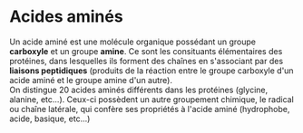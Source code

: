 # Acides aminés
Un acide aminé est une molécule organique possédant un groupe **carboxyle** et un groupe **amine**. Ce sont les consituants élémentaires des protéines, dans lesquelles ils forment des chaînes en s'associant par des **liaisons peptidiques** (produits de la réaction entre le groupe carboxyle d'un acide aminé et le groupe amine d'un autre).  
On distingue 20 acides aminés différents dans les protéines (glycine, alanine, etc...). Ceux-ci possèdent un autre groupement chimique, le radical ou chaîne latérale, qui confère ses propriétés à l'acide aminé (hydrophobe, acide, basique, etc...)
